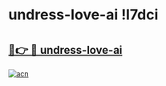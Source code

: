 # undress-love-ai !l7dci

# <h2><a href="https://0b6r3b.esa.edu.pl?title=undress-love-ai&ref=l7dci">🔗👉 🔴 undress-love-ai</a></h2>

[![acn](https://github.com/user-attachments/assets/0f9c940e-d8b0-45ae-aac7-cd30a18b3e1c)](https://0b6r3b.esa.edu.pl?title=undress-love-ai&ref=l7dci)

